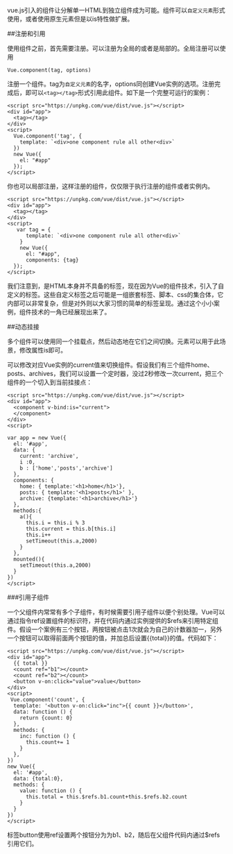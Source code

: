 vue.js引入的组件让分解单一HTML到独立组件成为可能。组件可以`自定义元素`形式使用，或者使用原生元素但是以is特性做扩展。

##注册和引用

使用组件之前，首先需要注册。可以注册为全局的或者是局部的。全局注册可以使用

    Vue.component(tag, options)

注册一个组件。tag为`自定义元素`的名字，options同创建Vue实例的选项。注册完成后，即可以`<tag></tag>`形式引用此组件。如下是一个完整可运行的案例：

    <script src="https://unpkg.com/vue/dist/vue.js"></script>
    <div id="app">
      <tag></tag>  
    </div>
    <script>
      Vue.component('tag', {
        template: `<div>one component rule all other<div>`
      })
      new Vue({
        el: "#app"
      });
    </script>

你也可以局部注册，这样注册的组件，仅仅限于执行注册的组件或者实例内。

    <script src="https://unpkg.com/vue/dist/vue.js"></script>
    <div id="app">
      <tag></tag>  
    </div>
    <script>
       var tag = {
          template: `<div>one component rule all other<div>`
        }
        new Vue({
          el: "#app",
          components: {tag}
      });
    </script>

我们注意到，<tag></tag>是HTML本身并不具备的标签，现在因为Vue的组件技术，引入了自定义的标签。这些自定义标签之后可能是一组嵌套标签、脚本、css的集合体，它内部可以非常复杂，但是对外则以大家习惯的简单的标签呈现。通过这个小小案例，组件技术的一角已经展现出来了。

##动态挂接

多个组件可以使用同一个挂载点，然后动态地在它们之间切换。元素<component>可以用于此场景，修改属性is即可。

  <component v-bind:is="current"></component>

可以修改对应Vue实例的current值来切换组件。假设我们有三个组件home、posts、archives，我们可以设置一个定时器，没过2秒修改一次current，把三个组件的一个切入到当前挂接点：

    <script src="https://unpkg.com/vue/dist/vue.js"></script>
    <div id="app">
      <component v-bind:is="current">
      </component>
    </div>
    <script>
   
    var app = new Vue({
      el: '#app',
      data: {
        current: 'archive',
        i :0,
        b : ['home','posts','archive']
      },
      components: {
        home: { template:'<h1>home</h1>'},
        posts: { template:'<h1>posts</h1>' },
        archive: {template:'<h1>archive</h1>'}
      },
      methods:{
        a(){
          this.i = this.i % 3
          this.current = this.b[this.i]
          this.i++
          setTimeout(this.a,2000)
        }
      },
      mounted(){
        setTimeout(this.a,2000)
      }
    })
    </script>

###引用子组件

一个父组件内常常有多个子组件，有时候需要引用子组件以便个别处理。Vue可以通过指令ref设置组件的标识符，并在代码内通过实例提供的$refs来引用特定组件。假设一个案例有三个按钮，两按钮被点击1次就会为自己的计数器加一，另外一个按钮可以取得前面两个按钮的值，并加总后设置{{total}}的值。代码如下：

    <script src="https://unpkg.com/vue/dist/vue.js"></script>
    <div id="app">
      {{ total }}
      <count ref="b1"></count>
      <count ref="b2"></count> 
      <button v-on:click="value">value</button>
    </div>
    <script>
     Vue.component('count', {
      template: '<button v-on:click="inc">{{ count }}</button>',
      data: function () {
        return {count: 0}
      },
      methods: {
        inc: function () {
          this.count+= 1
        }
      },
    })
    new Vue({
      el: '#app',
      data: {total:0},
      methods: {
        value: function () {
          this.total = this.$refs.b1.count+this.$refs.b2.count
        }
      }
    })
    </script>

标签button使用ref设置两个按钮分为为b1、b2，随后在父组件代码内通过$refs引用它们。
